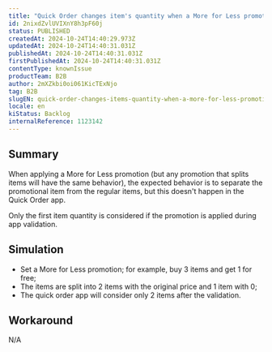 ```yaml
---
title: "Quick Order changes item's quantity when a More for Less promotion is applied"
id: 2nixdZvlUVIXnY8h3pF60j
status: PUBLISHED
createdAt: 2024-10-24T14:40:29.973Z
updatedAt: 2024-10-24T14:40:31.031Z
publishedAt: 2024-10-24T14:40:31.031Z
firstPublishedAt: 2024-10-24T14:40:31.031Z
contentType: knownIssue
productTeam: B2B
author: 2mXZkbi0oi061KicTExNjo
tag: B2B
slugEN: quick-order-changes-items-quantity-when-a-more-for-less-promotion-is-applied
locale: en
kiStatus: Backlog
internalReference: 1123142
---
```


## Summary


When applying a More for Less promotion (but any promotion that splits items will have the same behavior), the expected behavior is to separate the promotional item from the regular items, but this doesn't happen in the Quick Order app.

Only the first item quantity is considered if the promotion is applied during app validation.


##

## Simulation



- Set a More for Less promotion; for example, buy 3 items and get 1 for free;
- The items are split into 2 items with the original price and 1 item with 0;
- The quick order app will consider only 2 items after the validation.


##

## Workaround


N/A




